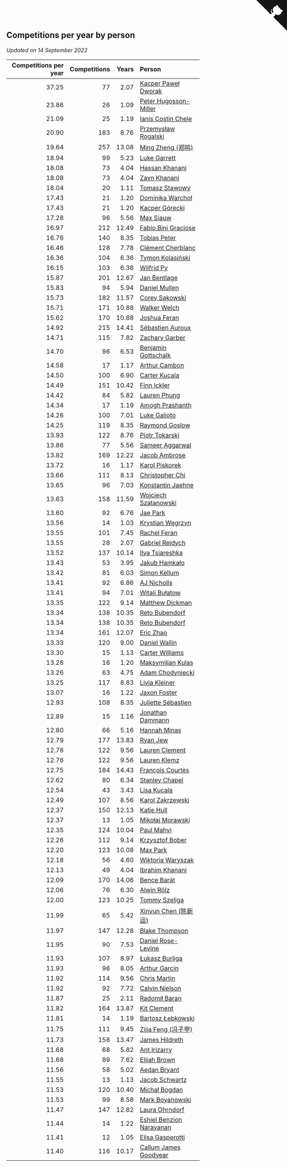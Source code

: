 ## Competitions per year by person

*Updated on 14 September 2022*

| Competitions per year | Competitions | Years | Person |
| ---: | ---: | ---: | :--- |
| 37.25 | 77 | 2.07 | [Kacper Paweł Dworak](https://www.worldcubeassociation.org/persons/2020DWOR01) |
| 23.86 | 26 | 1.09 | [Peter Hugosson-Miller](https://www.worldcubeassociation.org/persons/2021HUGO01) |
| 21.09 | 25 | 1.19 | [Ianis Costin Chele](https://www.worldcubeassociation.org/persons/2021CHEL01) |
| 20.90 | 183 | 8.76 | [Przemysław Rogalski](https://www.worldcubeassociation.org/persons/2013ROGA02) |
| 19.64 | 257 | 13.08 | [Ming Zheng (郑鸣)](https://www.worldcubeassociation.org/persons/2009ZHEN11) |
| 18.94 | 99 | 5.23 | [Luke Garrett](https://www.worldcubeassociation.org/persons/2017GARR05) |
| 18.08 | 73 | 4.04 | [Hassan Khanani](https://www.worldcubeassociation.org/persons/2018KHAN26) |
| 18.08 | 73 | 4.04 | [Zayn Khanani](https://www.worldcubeassociation.org/persons/2018KHAN28) |
| 18.04 | 20 | 1.11 | [Tomasz Stawowy](https://www.worldcubeassociation.org/persons/2021STAW01) |
| 17.43 | 21 | 1.20 | [Dominika Warchoł](https://www.worldcubeassociation.org/persons/2021WARC01) |
| 17.43 | 21 | 1.20 | [Kacper Górecki](https://www.worldcubeassociation.org/persons/2021GORE01) |
| 17.28 | 96 | 5.56 | [Max Siauw](https://www.worldcubeassociation.org/persons/2017SIAU02) |
| 16.97 | 212 | 12.49 | [Fabio Bini Graciose](https://www.worldcubeassociation.org/persons/2010GRAC02) |
| 16.76 | 140 | 8.35 | [Tobias Peter](https://www.worldcubeassociation.org/persons/2014PETE03) |
| 16.46 | 128 | 7.78 | [Clément Cherblanc](https://www.worldcubeassociation.org/persons/2014CHER05) |
| 16.36 | 104 | 6.36 | [Tymon Kolasiński](https://www.worldcubeassociation.org/persons/2016KOLA02) |
| 16.15 | 103 | 6.38 | [Wilfrid Py](https://www.worldcubeassociation.org/persons/2016PYWI01) |
| 15.87 | 201 | 12.67 | [Jan Bentlage](https://www.worldcubeassociation.org/persons/2010BENT01) |
| 15.83 | 94 | 5.94 | [Daniel Mullen](https://www.worldcubeassociation.org/persons/2016MULL04) |
| 15.73 | 182 | 11.57 | [Corey Sakowski](https://www.worldcubeassociation.org/persons/2011SAKO01) |
| 15.71 | 171 | 10.88 | [Walker Welch](https://www.worldcubeassociation.org/persons/2011WELC01) |
| 15.62 | 170 | 10.88 | [Joshua Feran](https://www.worldcubeassociation.org/persons/2011FERA01) |
| 14.92 | 215 | 14.41 | [Sébastien Auroux](https://www.worldcubeassociation.org/persons/2008AURO01) |
| 14.71 | 115 | 7.82 | [Zachary Garber](https://www.worldcubeassociation.org/persons/2014GARB01) |
| 14.70 | 96 | 6.53 | [Benjamin Gottschalk](https://www.worldcubeassociation.org/persons/2016GOTT01) |
| 14.58 | 17 | 1.17 | [Arthur Cambon](https://www.worldcubeassociation.org/persons/2021CAMB01) |
| 14.50 | 100 | 6.90 | [Carter Kucala](https://www.worldcubeassociation.org/persons/2015KUCA01) |
| 14.49 | 151 | 10.42 | [Finn Ickler](https://www.worldcubeassociation.org/persons/2012ICKL01) |
| 14.42 | 84 | 5.82 | [Lauren Phung](https://www.worldcubeassociation.org/persons/2016PHUN02) |
| 14.34 | 17 | 1.19 | [Amogh Prashanth](https://www.worldcubeassociation.org/persons/2021PRAS01) |
| 14.26 | 100 | 7.01 | [Luke Galioto](https://www.worldcubeassociation.org/persons/2015GALI02) |
| 14.25 | 119 | 8.35 | [Raymond Goslow](https://www.worldcubeassociation.org/persons/2014GOSL01) |
| 13.93 | 122 | 8.76 | [Piotr Tokarski](https://www.worldcubeassociation.org/persons/2013TOKA01) |
| 13.86 | 77 | 5.56 | [Sameer Aggarwal](https://www.worldcubeassociation.org/persons/2017AGGA01) |
| 13.82 | 169 | 12.22 | [Jacob Ambrose](https://www.worldcubeassociation.org/persons/2010AMBR01) |
| 13.72 | 16 | 1.17 | [Karol Piskorek](https://www.worldcubeassociation.org/persons/2021PISK01) |
| 13.66 | 111 | 8.13 | [Christopher Chi](https://www.worldcubeassociation.org/persons/2014CHIC01) |
| 13.65 | 96 | 7.03 | [Konstantin Jaehne](https://www.worldcubeassociation.org/persons/2015JAEH01) |
| 13.63 | 158 | 11.59 | [Wojciech Szatanowski](https://www.worldcubeassociation.org/persons/2011SZAT01) |
| 13.60 | 92 | 6.76 | [Jae Park](https://www.worldcubeassociation.org/persons/2015PARK24) |
| 13.56 | 14 | 1.03 | [Krystian Węgrzyn](https://www.worldcubeassociation.org/persons/2021WEGR01) |
| 13.55 | 101 | 7.45 | [Rachel Feran](https://www.worldcubeassociation.org/persons/2015FERA01) |
| 13.55 | 28 | 2.07 | [Gabriel Rejdych](https://www.worldcubeassociation.org/persons/2020REJD01) |
| 13.52 | 137 | 10.14 | [Ilya Tsiareshka](https://www.worldcubeassociation.org/persons/2012TERE01) |
| 13.43 | 53 | 3.95 | [Jakub Hamkało](https://www.worldcubeassociation.org/persons/2018HAMK01) |
| 13.42 | 81 | 6.03 | [Simon Kellum](https://www.worldcubeassociation.org/persons/2016KELL12) |
| 13.41 | 92 | 6.86 | [AJ Nicholls](https://www.worldcubeassociation.org/persons/2015NICH04) |
| 13.41 | 94 | 7.01 | [Witali Bułatow](https://www.worldcubeassociation.org/persons/2015BUAT01) |
| 13.35 | 122 | 9.14 | [Matthew Dickman](https://www.worldcubeassociation.org/persons/2013DICK01) |
| 13.34 | 138 | 10.35 | [Reto Bubendorf](https://www.worldcubeassociation.org/persons/2012BUBE01) |
| 13.34 | 138 | 10.35 | [Reto Bubendorf](https://www.worldcubeassociation.org/persons/2012BUBE01) |
| 13.34 | 161 | 12.07 | [Eric Zhao](https://www.worldcubeassociation.org/persons/2010ZHAO19) |
| 13.33 | 120 | 9.00 | [Daniel Wallin](https://www.worldcubeassociation.org/persons/2013WALL03) |
| 13.30 | 15 | 1.13 | [Carter Williams](https://www.worldcubeassociation.org/persons/2021WILL06) |
| 13.28 | 16 | 1.20 | [Maksymilian Kulas](https://www.worldcubeassociation.org/persons/2021KULA02) |
| 13.26 | 63 | 4.75 | [Adam Chodyniecki](https://www.worldcubeassociation.org/persons/2017CHOD02) |
| 13.25 | 117 | 8.83 | [Livia Kleiner](https://www.worldcubeassociation.org/persons/2013KLEI03) |
| 13.07 | 16 | 1.22 | [Jaxon Foster](https://www.worldcubeassociation.org/persons/2021FOST01) |
| 12.93 | 108 | 8.35 | [Juliette Sébastien](https://www.worldcubeassociation.org/persons/2014SEBA01) |
| 12.89 | 15 | 1.16 | [Jonathan Dammann](https://www.worldcubeassociation.org/persons/2021DAMM01) |
| 12.80 | 66 | 5.16 | [Hannah Minas](https://www.worldcubeassociation.org/persons/2017MINA04) |
| 12.79 | 177 | 13.83 | [Ryan Jew](https://www.worldcubeassociation.org/persons/2008JEWR01) |
| 12.76 | 122 | 9.56 | [Lauren Clement](https://www.worldcubeassociation.org/persons/2013KLEM01) |
| 12.76 | 122 | 9.56 | [Lauren Klemz](https://www.worldcubeassociation.org/persons/2013KLEM01) |
| 12.75 | 184 | 14.43 | [François Courtès](https://www.worldcubeassociation.org/persons/2008COUR01) |
| 12.62 | 80 | 6.34 | [Stanley Chapel](https://www.worldcubeassociation.org/persons/2016CHAP04) |
| 12.54 | 43 | 3.43 | [Lisa Kucala](https://www.worldcubeassociation.org/persons/2019KUCA01) |
| 12.49 | 107 | 8.56 | [Karol Zakrzewski](https://www.worldcubeassociation.org/persons/2014ZAKR01) |
| 12.37 | 150 | 12.13 | [Katie Hull](https://www.worldcubeassociation.org/persons/2010HULL01) |
| 12.37 | 13 | 1.05 | [Mikołaj Morawski](https://www.worldcubeassociation.org/persons/2021MORA01) |
| 12.35 | 124 | 10.04 | [Paul Mahvi](https://www.worldcubeassociation.org/persons/2012MAHV01) |
| 12.26 | 112 | 9.14 | [Krzysztof Bober](https://www.worldcubeassociation.org/persons/2013BOBE01) |
| 12.20 | 123 | 10.08 | [Max Park](https://www.worldcubeassociation.org/persons/2012PARK03) |
| 12.18 | 56 | 4.60 | [Wiktoria Waryszak](https://www.worldcubeassociation.org/persons/2018WARY01) |
| 12.13 | 49 | 4.04 | [Ibrahim Khanani](https://www.worldcubeassociation.org/persons/2018KHAN27) |
| 12.09 | 170 | 14.06 | [Bence Barát](https://www.worldcubeassociation.org/persons/2008BARA01) |
| 12.06 | 76 | 6.30 | [Alwin Rölz](https://www.worldcubeassociation.org/persons/2016ROLZ01) |
| 12.00 | 123 | 10.25 | [Tommy Szeliga](https://www.worldcubeassociation.org/persons/2012SZEL01) |
| 11.99 | 65 | 5.42 | [Xinyun Chen (陈新运)](https://www.worldcubeassociation.org/persons/2017CHEN36) |
| 11.97 | 147 | 12.28 | [Blake Thompson](https://www.worldcubeassociation.org/persons/2010THOM03) |
| 11.95 | 90 | 7.53 | [Daniel Rose-Levine](https://www.worldcubeassociation.org/persons/2015ROSE01) |
| 11.93 | 107 | 8.97 | [Łukasz Burliga](https://www.worldcubeassociation.org/persons/2013BURL01) |
| 11.93 | 96 | 8.05 | [Arthur Garcin](https://www.worldcubeassociation.org/persons/2014GARC27) |
| 11.92 | 114 | 9.56 | [Chris Martin](https://www.worldcubeassociation.org/persons/2013MART03) |
| 11.92 | 92 | 7.72 | [Calvin Nielson](https://www.worldcubeassociation.org/persons/2014NIEL03) |
| 11.87 | 25 | 2.11 | [Radomił Baran](https://www.worldcubeassociation.org/persons/2020BARA02) |
| 11.82 | 164 | 13.87 | [Kit Clement](https://www.worldcubeassociation.org/persons/2008CLEM01) |
| 11.81 | 14 | 1.19 | [Bartosz Łebkowski](https://www.worldcubeassociation.org/persons/2021LEBK01) |
| 11.75 | 111 | 9.45 | [Zijia Feng (冯子甲)](https://www.worldcubeassociation.org/persons/2013FENG02) |
| 11.73 | 158 | 13.47 | [James Hildreth](https://www.worldcubeassociation.org/persons/2009HILD01) |
| 11.68 | 68 | 5.82 | [Ant Irizarry](https://www.worldcubeassociation.org/persons/2016IRIZ02) |
| 11.68 | 89 | 7.62 | [Elijah Brown](https://www.worldcubeassociation.org/persons/2015BROW03) |
| 11.56 | 58 | 5.02 | [Aedan Bryant](https://www.worldcubeassociation.org/persons/2017BRYA06) |
| 11.55 | 13 | 1.13 | [Jacob Schwartz](https://www.worldcubeassociation.org/persons/2021SCHW01) |
| 11.53 | 120 | 10.40 | [Michał Bogdan](https://www.worldcubeassociation.org/persons/2012BOGD01) |
| 11.53 | 99 | 8.58 | [Mark Boyanowski](https://www.worldcubeassociation.org/persons/2014BOYA01) |
| 11.47 | 147 | 12.82 | [Laura Ohrndorf](https://www.worldcubeassociation.org/persons/2009OHRN01) |
| 11.44 | 14 | 1.22 | [Eshiel Benzion Narayanan](https://www.worldcubeassociation.org/persons/2021NARA03) |
| 11.41 | 12 | 1.05 | [Elisa Gasperotti](https://www.worldcubeassociation.org/persons/2021GASP01) |
| 11.40 | 116 | 10.17 | [Callum James Goodyear](https://www.worldcubeassociation.org/persons/2012GOOD02) |


<a href="https://github.com/JustinTimeCuber/wca_statistics" class="github-corner" aria-label="View source on Github"><svg width="80" height="80" viewBox="0 0 250 250" style="fill:#151513; color:#fff; position: absolute; top: 0; border: 0; right: 0;" aria-hidden="true"><path d="M0,0 L115,115 L130,115 L142,142 L250,250 L250,0 Z"></path><path d="M128.3,109.0 C113.8,99.7 119.0,89.6 119.0,89.6 C122.0,82.7 120.5,78.6 120.5,78.6 C119.2,72.0 123.4,76.3 123.4,76.3 C127.3,80.9 125.5,87.3 125.5,87.3 C122.9,97.6 130.6,101.9 134.4,103.2" fill="currentColor" style="transform-origin: 130px 106px;" class="octo-arm"></path><path d="M115.0,115.0 C114.9,115.1 118.7,116.5 119.8,115.4 L133.7,101.6 C136.9,99.2 139.9,98.4 142.2,98.6 C133.8,88.0 127.5,74.4 143.8,58.0 C148.5,53.4 154.0,51.2 159.7,51.0 C160.3,49.4 163.2,43.6 171.4,40.1 C171.4,40.1 176.1,42.5 178.8,56.2 C183.1,58.6 187.2,61.8 190.9,65.4 C194.5,69.0 197.7,73.2 200.1,77.6 C213.8,80.2 216.3,84.9 216.3,84.9 C212.7,93.1 206.9,96.0 205.4,96.6 C205.1,102.4 203.0,107.8 198.3,112.5 C181.9,128.9 168.3,122.5 157.7,114.1 C157.9,116.9 156.7,120.9 152.7,124.9 L141.0,136.5 C139.8,137.7 141.6,141.9 141.8,141.8 Z" fill="currentColor" class="octo-body"></path></svg></a><style>.github-corner:hover .octo-arm{animation:octocat-wave 560ms ease-in-out}@keyframes octocat-wave{0%,100%{transform:rotate(0)}20%,60%{transform:rotate(-25deg)}40%,80%{transform:rotate(10deg)}}@media (max-width:500px){.github-corner:hover .octo-arm{animation:none}.github-corner .octo-arm{animation:octocat-wave 560ms ease-in-out}}</style>
